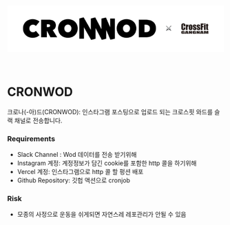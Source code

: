 <div align="center">
    <br>
    <div>
        <img src="media/logo.png" alt="CRONWOD">
    </div>
    <br>
    <br>
</div>

# CRONWOD

크로나(-아)드(CRONWOD): 인스타그램 포스팅으로 업로드 되는 크로스핏 와드를 슬랙 채널로 전송합니다.

### Requirements

- Slack Channel : Wod 데이터를 전송 받기위해
- Instagram 계정: 계정정보가 담긴 cookie를 포함한 http 콜을 하기위해
- Vercel 계정: 인스타그램으로 http 콜 할 펑션 배포
- Github Repository: 깃헙 액션으로 cronjob

### Risk

- 모종의 사정으로 운동을 쉬게되면 자연스레 레포관리가 안될 수 있음
